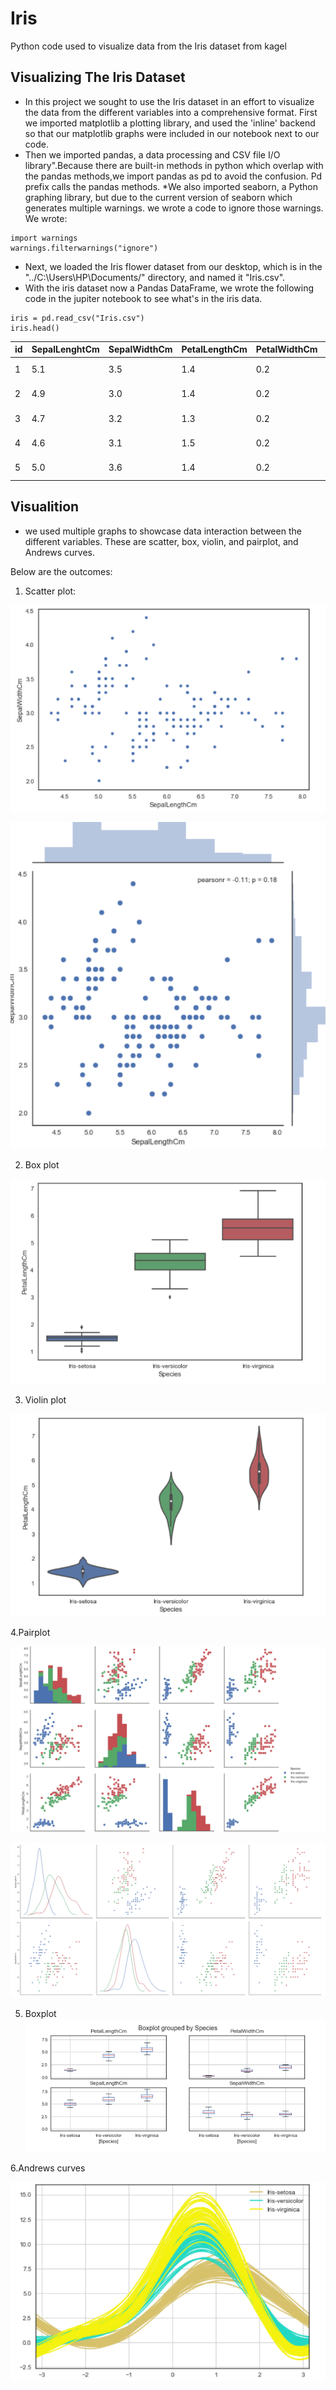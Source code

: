 # Iris
Python code used to visualize data from the Iris dataset from kagel
## Visualizing The Iris Dataset
* In this project we sought to use the Iris dataset in an effort to visualize the data from the different variables into 
a comprehensive format. 
First we imported matplotlib a plotting library, and used the 'inline' backend so that our matplotlib graphs
were included in our notebook next to our code.
* Then we imported pandas, a data processing and CSV file I/O library".Because there are built-in methods in python which overlap
with the pandas methods,we import pandas as pd to avoid the confusion. Pd prefix calls the pandas methods.
*We also imported seaborn, a Python graphing library, but due to the current version of seaborn which generates
multiple warnings. we wrote a code to ignore those warnings. We wrote:
```
import warnings
warnings.filterwarnings("ignore")
```
* Next, we loaded the Iris flower dataset from our desktop, which is in the "../C:\Users\HP\Documents/" directory, and
named it "Iris.csv".
* With the iris dataset now a Pandas DataFrame, we wrote the following code in the jupiter notebook to 
see what's in the iris data.
```
iris = pd.read_csv("Iris.csv") 
iris.head()
```

|id| SepalLenghtCm| SepalWidthCm| PetalLengthCm|PetalWidthCm|Species      |
|--|--------------|-------------|--------------|------------|-------------|
|1|5.1            |3.5          |    1.4       |   0.2      | Iris-setosa |
|2|    4.9        | 3.0         |    1.4       |   0.2      | Iris-setosa |
|3|  4.7          |   3.2       |    1.3       |   0.2      | Iris-setosa |
|4|   4.6         |   3.1       |    1.5       |   0.2      | Iris-setosa |
|5|   5.0         |    3.6      |    1.4       |   0.2      | Iris-setosa |

## Visualition

* we used multiple graphs to showcase data interaction between the different variables. These are scatter, box, violin, and pairplot,
and Andrews curves.

Below are the outcomes:

1. Scatter plot:

![GitHub Logo](/1.PNG) 

![GitHub Logo](/2.PNG) 

2. Box plot

![GitHub Logo](/3.PNG) 

3. Violin plot

![GitHub Logo](/4.PNG)

4.Pairplot

![GitHub Logo](/5.PNG) 

![GitHub Logo](/6.PNG) 

5. Boxplot
![GitHub Logo](/7.PNG)

6.Andrews curves

![GitHub Logo](/8.PNG) 



